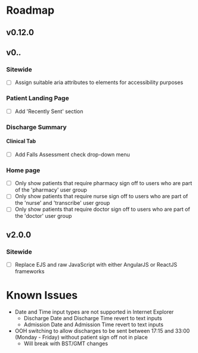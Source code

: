 # Roadmap

## v0.12.0



## v0.*.*

### Sitewide
- [ ] Assign suitable aria attributes to elements for accessibility purposes

### Patient Landing Page
- [ ] Add 'Recently Sent' section

### Discharge Summary 

#### Clinical Tab
- [ ] Add Falls Assessment check drop-down menu

### Home page
- [ ] Only show patients that require pharmacy sign off to users who are part of the 'pharmacy' user group
- [ ] Only show patients that require nurse sign off to users who are part of the 'nurse' and 'transcribe' user group
- [ ] Only show patients that require doctor sign off to users who are part of the 'doctor' user group

## v2.0.0

### Sitewide
- [ ] Replace EJS and raw JavaScript with either AngularJS or ReactJS frameworks

# Known Issues
- Date and Time input types are not supported in Internet Explorer
  - Discharge Date and Discharge Time revert to text inputs
  - Admission Date and Admission Time revert to text inputs
- OOH switching to allow discharges to be sent between 17:15 and 33:00 (Monday - Friday) without patient sign off not in place
  - Will break with BST/GMT changes
